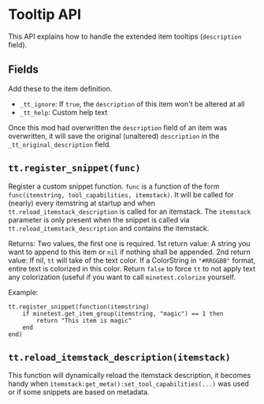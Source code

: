 # Tooltip API
This API explains how to handle the extended item tooltips (`description` field).

## Fields

Add these to the item definition.

* `_tt_ignore`: If `true`, the `description` of this item won't be altered at all
* `_tt_help`: Custom help text

Once this mod had overwritten the `description` field of an item was overwritten, it will save the original (unaltered) `description` in the `_tt_original_description` field.

## `tt.register_snippet(func)`

Register a custom snippet function.
`func` is a function of the form `func(itemstring, tool_capabilities, itemstack)`.
It will be called for (nearly) every itemstring at startup and when `tt.reload_itemstack_description` is called for an itemstack.
The `itemstack` parameter is only present when the snippet is called via `tt.reload_itemstack_description` and contains the itemstack.

Returns: Two values, the first one is required.
1st return value: A string you want to append to this item or `nil` if nothing shall be appended.
2nd return value: If nil, `tt` will take of the text color. If a ColorString in `"#RRGGBB"` format, entire text is colorized in this color. Return `false` to force `tt` to not apply text any colorization (useful if you want to call `minetest.colorize` yourself.

Example:

```
tt.register_snippet(function(itemstring)
	if minetest.get_item_group(itemstring, "magic") == 1 then
		return "This item is magic"
	end
end)
```

## `tt.reload_itemstack_description(itemstack)`

This function will dynamically reload the itemstack description,
it becomes handy when `ìtemstack:get_meta():set_tool_capabilities(...)` was used
or if some snippets are based on metadata.
